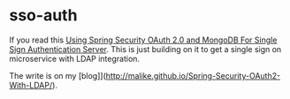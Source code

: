 # sso-auth

If you read this [Using Spring Security OAuth 2.0 and MongoDB For Single Sign Authentication Server](http://malike.github.io/Spring-Security-OAuth2/).
This is just building on it to get a single sign on microservice with LDAP integration.

The write is on my [blog]](http://malike.github.io/Spring-Security-OAuth2-With-LDAP/). 
